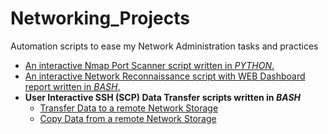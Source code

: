 # Networking_Projects

Automation scripts to ease my Network Administration tasks and practices

- <a href="https://github.com/Tolero2/Networking_Projects/blob/main/PortScanner.py"> An interactive Nmap Port Scanner script written in *PYTHON*.</a>
- <a href="https://github.com/Tolero2/Networking_Projects/blob/main/nmapReconnReport.sh">An interactive Network Reconnaissance script with WEB Dashboard report written in *BASH*.</a>
- **User Interactive SSH (SCP) Data Transfer scripts written in *BASH*** 
    - <a href="https://github.com/Tolero2/Networking_Projects/blob/main/nmapLogsRemoteTransfer.sh">Transfer Data to a remote Network Storage</a>
    - <a href="https://github.com/Tolero2/Networking_Projects/blob/main/nmapLogsRemoteCopy.sh">Copy Data from a remote Network Storage</a>



